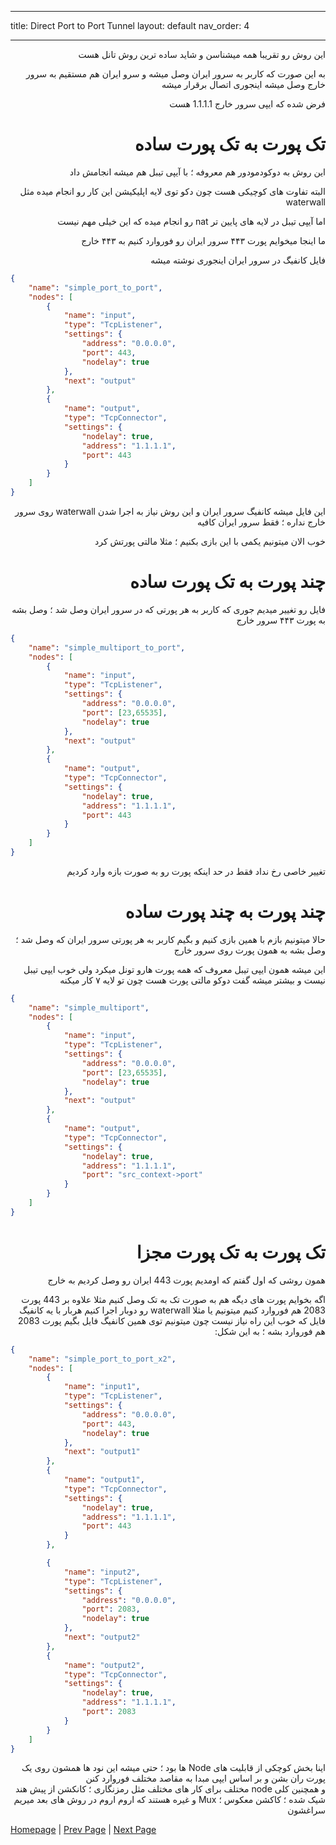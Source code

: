 
* * *

title: Direct Port to Port Tunnel
layout: default
nav_order: 4

* * *


<div dir="rtl">

این روش رو تقریبا همه میشناسن و شاید ساده ترین روش تانل هست 

به این صورت که کاربر به سرور ایران وصل میشه و سرو ایران هم مستقیم به سرور خارج وصل میشه اینجوری اتصال برقرار میشه

فرض شده که ایپی سرور خارج 1.1.1.1 هست

# تک پورت به تک پورت ساده

این روش به دوکودمودور هم معروفه ؛ با آیپی تیبل هم میشه انجامش داد

 البته تفاوت های کوچیکی هست چون دکو توی لایه اپلیکیشن این کار رو انجام میده مثل waterwall

اما آیپی تیبل در لایه های پایین تر nat رو انجام میده
که این خیلی مهم نیست

ما اینجا میخوایم پورت ۴۴۳ سرور ایران رو فوروارد کنیم به ۴۴۳ خارج

فایل کانفیگ در سرور ایران اینجوری نوشته میشه
</div>

```json
{
    "name": "simple_port_to_port",
    "nodes": [
        {
            "name": "input",
            "type": "TcpListener",
            "settings": {
                "address": "0.0.0.0",
                "port": 443,
                "nodelay": true
            },
            "next": "output"
        },
        {
            "name": "output",
            "type": "TcpConnector",
            "settings": {
                "nodelay": true,
                "address": "1.1.1.1",
                "port": 443
            }
        }
    ]
}

```

<div dir="rtl">

این فایل میشه کانفیگ سرور ایران و این روش نیاز به اجرا شدن waterwall روی سرور خارج نداره ؛ فقط سرور ایران کافیه

خوب الان میتونیم یکمی با این بازی بکنیم ؛ مثلا مالتی پورتش کرد

# چند پورت به تک پورت ساده

فایل رو تغییر میدیم جوری که کاربر به هر پورتی که در سرور ایران وصل شد ؛ وصل بشه به پورت ۴۴۳ سرور خارج

</div>

```json
{
    "name": "simple_multiport_to_port",
    "nodes": [
        {
            "name": "input",
            "type": "TcpListener",
            "settings": {
                "address": "0.0.0.0",
                "port": [23,65535],
                "nodelay": true
            },
            "next": "output"
        },
        {
            "name": "output",
            "type": "TcpConnector",
            "settings": {
                "nodelay": true,
                "address": "1.1.1.1",
                "port": 443
            }
        }
    ]
}

```

<div dir="rtl">

تغییر خاصی رخ نداد فقط در حد اینکه پورت رو به صورت بازه وارد کردیم


# چند پورت به چند پورت ساده

حالا میتونیم بازم با همین بازی کنیم و بگیم کاربر به هر پورتی سرور ایران که وصل شد ؛ وصل بشه به همون پورت روی سرور خارج

 این میشه همون ایپی تیبل معروف که همه پورت هارو تونل میکرد ولی خوب ایپی تیبل نیست و بیشتر میشه گفت دوکو مالتی پورت هست چون تو لایه ۷ کار میکنه

</div>

```json
{
    "name": "simple_multiport",
    "nodes": [
        {
            "name": "input",
            "type": "TcpListener",
            "settings": {
                "address": "0.0.0.0",
                "port": [23,65535],
                "nodelay": true
            },
            "next": "output"
        },
        {
            "name": "output",
            "type": "TcpConnector",
            "settings": {
                "nodelay": true,
                "address": "1.1.1.1",
                "port": "src_context->port"
            }
        }
    ]
}
```
<div dir="rtl">


# تک پورت به تک پورت مجزا

همون روشی که اول گفتم که اومدیم پورت 443 ایران رو وصل کردیم به خارج

اگه بخوایم پورت های دیگه هم به صورت تک به تک وصل کنیم مثلا علاوه بر 443 پورت 2083 هم فوروارد کنیم
میتونیم یا مثلا waterwall رو دوبار اجرا کنیم هربار با یه کانفیگ فایل که خوب این راه نیاز نیست چون 
میتونیم توی همین کانفیگ فایل بگیم پورت 2083 هم فوروارد بشه ؛ به این شکل:

</div>

```json
{
    "name": "simple_port_to_port_x2",
    "nodes": [
        {
            "name": "input1",
            "type": "TcpListener",
            "settings": {
                "address": "0.0.0.0",
                "port": 443,
                "nodelay": true
            },
            "next": "output1"
        },
        {
            "name": "output1",
            "type": "TcpConnector",
            "settings": {
                "nodelay": true,
                "address": "1.1.1.1",
                "port": 443
            }
        },

        {
            "name": "input2",
            "type": "TcpListener",
            "settings": {
                "address": "0.0.0.0",
                "port": 2083,
                "nodelay": true
            },
            "next": "output2"
        },
        {
            "name": "output2",
            "type": "TcpConnector",
            "settings": {
                "nodelay": true,
                "address": "1.1.1.1",
                "port": 2083
            }
        }
    ]
}

```

<div dir="rtl">




اینا بخش کوچکی از قابلیت های Node ها بود ؛ حتی میشه این نود ها همشون روی یک پورت ران بشن و بر اساس ایپی مبدا به مقاصد مختلف فوروارد کنن  
و همچنین کلی node مختلف برای کار های مختلف مثل رمزنگاری ؛ کانکشن از پیش هند شیک شده ؛ کاکشن معکوس ؛ Mux و غیره هستند که اروم اروم در روش های بعد میریم سراغشون


</div>

[Homepage](.) | [Prev Page](file-config.json) | [Next Page](Tls-Tunnel)